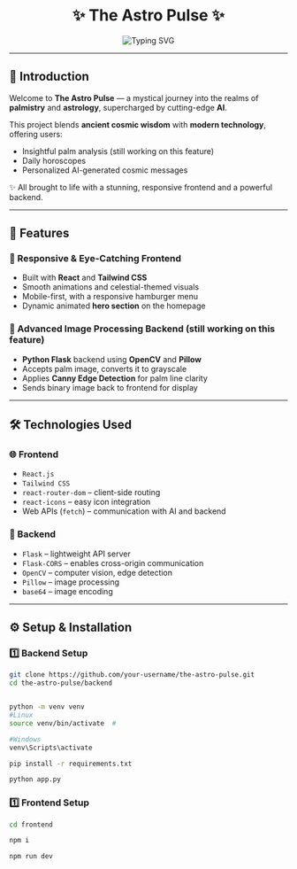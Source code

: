 <h1 align="center">✨ The Astro Pulse ✨</h1>
<p align="center">
  <img src="https://readme-typing-svg.herokuapp.com?font=Fira+Code&size=24&pause=1000&color=F7B32B&center=true&vCenter=true&width=600&lines=Unveil+Your+Cosmic+Blueprint.;Explore+Ancient+Wisdom+with+Modern+AI.;Let+your+palm+reveal+your+destiny..." alt="Typing SVG">
</p>

---

## 🌟 Introduction

Welcome to **The Astro Pulse** — a mystical journey into the realms of **palmistry** and **astrology**, supercharged by cutting-edge **AI**.

This project blends **ancient cosmic wisdom** with **modern technology**, offering users:
- Insightful palm analysis (still working on this feature)
- Daily horoscopes  
- Personalized AI-generated cosmic messages

✨ All brought to life with a stunning, responsive frontend and a powerful backend.

---

## 🚀 Features

### 🌌 Responsive & Eye-Catching Frontend

- Built with **React** and **Tailwind CSS**
- Smooth animations and celestial-themed visuals
- Mobile-first, with a responsive hamburger menu
- Dynamic animated **hero section** on the homepage

### 🧠 Advanced Image Processing Backend (still working on this feature)

- **Python Flask** backend using **OpenCV** and **Pillow**
- Accepts palm image, converts it to grayscale
- Applies **Canny Edge Detection** for palm line clarity
- Sends binary image back to frontend for display

---

## 🛠 Technologies Used

### 🌐 Frontend
- `React.js`
- `Tailwind CSS`
- `react-router-dom` – client-side routing
- `react-icons` – easy icon integration
- Web APIs (`fetch`) – communication with AI and backend

### 🔧 Backend
- `Flask` – lightweight API server
- `Flask-CORS` – enables cross-origin communication
- `OpenCV` – computer vision, edge detection
- `Pillow` – image processing
- `base64` – image encoding

---

## ⚙️ Setup & Installation

### 1️⃣ Backend Setup

```bash
git clone https://github.com/your-username/the-astro-pulse.git
cd the-astro-pulse/backend


python -m venv venv
#Linux
source venv/bin/activate  #

#Windows 
venv\Scripts\activate

pip install -r requirements.txt

python app.py
```

### 1️⃣ Frontend Setup

```bash
cd frontend

npm i

npm run dev
```



